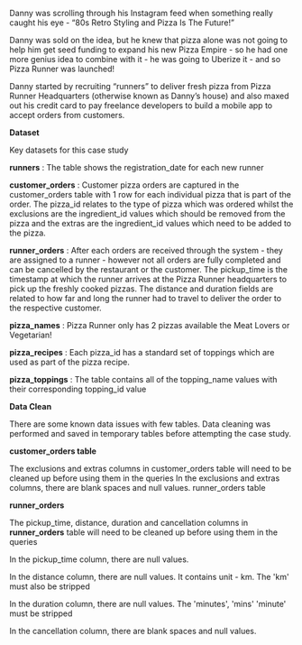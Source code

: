 Danny was scrolling through his Instagram feed when something really caught his eye - “80s Retro Styling and Pizza Is The Future!”

Danny was sold on the idea, but he knew that pizza alone was not going to help him get seed funding to expand his new Pizza Empire - so he had one more genius idea to combine with it - he was going to Uberize it - and so Pizza Runner was launched!

Danny started by recruiting “runners” to deliver fresh pizza from Pizza Runner Headquarters (otherwise known as Danny’s house) and also maxed out his credit card to pay freelance developers to build a mobile app to accept orders from customers.

**Dataset**

Key datasets for this case study

**runners** : The table shows the registration_date for each new runner

**customer_orders** : Customer pizza orders are captured in the customer_orders table with 1 row for each individual pizza that is part of the order. The pizza_id relates to the type of pizza which was ordered whilst the exclusions are the ingredient_id values which should be removed from the pizza and the extras are the ingredient_id values which need to be added to the pizza.

**runner_orders** : After each orders are received through the system - they are assigned to a runner - however not all orders are fully completed and can be cancelled by the restaurant or the customer. The pickup_time is the timestamp at which the runner arrives at the Pizza Runner headquarters to pick up the freshly cooked pizzas. The distance and duration fields are related to how far and long the runner had to travel to deliver the order to the respective customer.

**pizza_names** : Pizza Runner only has 2 pizzas available the Meat Lovers or Vegetarian!

**pizza_recipes** : Each pizza_id has a standard set of toppings which are used as part of the pizza recipe.

**pizza_toppings** : The table contains all of the topping_name values with their corresponding topping_id value


**Data Clean**

There are some known data issues with few tables. Data cleaning was performed and saved in temporary tables before attempting the case study.

**customer_orders table**

The exclusions and extras columns in customer_orders table will need to be cleaned up before using them in the queries
In the exclusions and extras columns, there are blank spaces and null values.
runner_orders table

**runner_orders**

The pickup_time, distance, duration and cancellation columns in **runner_orders** table will need to be cleaned up before using them in the queries

In the pickup_time column, there are null values.

In the distance column, there are null values. It contains unit - km. The 'km' must also be stripped

In the duration column, there are null values. The 'minutes', 'mins' 'minute' must be stripped

In the cancellation column, there are blank spaces and null values.
